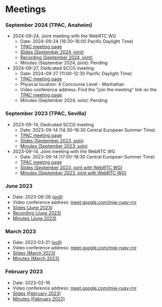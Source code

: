 # Meetings

### September 2024 (TPAC, Anaheim)
* 2024-09-24, Joint meeting with the WebRTC WG
  * Date: 2024-09-24 (16:30–18:00 Pacific Daylight Time)
  * [TPAC meeting page](https://www.w3.org/events/meetings/f3553156-8aa7-41fa-9f85-1e8848b995f9/)
  * [Slides (September 2024, joint)](https://docs.google.com/presentation/d/1seiO4a6YJIxSKed3aQpJAbf-_j2GJWYa00btZWmRCoY/edit?usp=sharing)
  * [Recording (September 2024, joint)](https://w3c.zoom.us/rec/play/T-LmO-JA408oe-SLkiAVrdZ3JKd2ZDiV9XtUdVQKppItpqqvkBI8BrTp1SKtlcpGg3F2a0a4fukUHTvh.zRBvGwI5ycKdC-Ki?canPlayFromShare=true&from=share_recording_detail&continueMode=true&componentName=rec-play&originRequestUrl=https%3A%2F%2Fw3c.zoom.us%2Frec%2Fshare%2F7YF2uudUFn8aOBfzDmMJ_pS3EgOqAszzDSmMClQTbfllFLnH5LGIsGE5IX2bjA4.Nv40xrv1VG0AQLjG)
  * Minutes (September 2024, joint): Pending
* 2024-09-27, Dedicated SCCG meeting
  * Date: 2024-09-27 (11:00–12:30 Pacific Daylight Time)
  * [TPAC meeting page](https://www.w3.org/events/meetings/1124e764-4079-4a2b-a1df-53e762060909/)
  * Physical location: 4 Concourse Level - Manhattan
  * Video conference address: Find the "join the meeting" link on the [TPAC meeting page](https://www.w3.org/events/meetings/1124e764-4079-4a2b-a1df-53e762060909/).
  * Minutes (September 2024, solo): Pending

### September 2023 (TPAC, Sevilla)
* 2023-09-14, Dedicated SCCG meeting
  * Date: 2023-09-14 (14:30–16:30 Central European Summer Time)
  * [TPAC meeting page](https://www.w3.org/events/meetings/7e9ac176-e5f2-4f9b-b7c4-95e14c19e9d3/)
  * [Slides (September 2023, solo)](https://docs.google.com/presentation/d/10i4HFYZ4CylpFUuoJcigfiI5uS7pK3uaseQpcYhugAY/edit?usp=sharing)
  * [Minutes (September 2023, solo)](https://github.com/screen-share/meetings/blob/main/minutes/2023-09-14%20(TPAC%202023).md)
* 2023-09-14, Joint meeting with the WebRTC WG
  * Date: 2023-09-14 (17:00–18:30 Central European Summer Time)
  * [TPAC meeting page](https://www.w3.org/events/meetings/6fd87c34-15f9-49d4-a18c-121456716457/)
  * [Slides (September 2023, joint with WebRTC WG)](https://docs.google.com/presentation/d/1i0tZ1rRFh4Ibn3KxfEpHzEw6ixNKCgWjn1WgSEv01Dw/edit?usp=sharing)
  * [Minutes (September 2023, joint with WebRTC WG)](https://www.w3.org/2023/09/14-webrtc-sccg-minutes.html)

### June 2023
* Date: 2023-06-26 ([poll](https://doodle.com/meeting/participate/id/el2Z067b))
* Video conference address: [meet.google.com/mjw-ruqv-rnr](meet.google.com/mjw-ruqv-rnr)
* [Slides (June 2023)](https://docs.google.com/presentation/d/1OLivIHYOLKjsFnINq2nibBk9RtwCQjkEyIazyiFzhh0/edit?usp=sharing)
* [Recording (June 2023)](https://drive.google.com/file/d/1OW6kcQbX5XQLqJSFaDabtUJTJcRiWZU6/view?usp=sharing)
* [Minutes (June 2023)](https://github.com/screen-share/meetings/blob/main/minutes/2023-06-26.md)

### March 2023
* Date: 2023-03-21 ([poll](https://doodle.com/meeting/participate/id/e99vMmJe))
* Video conference address: [meet.google.com/mjw-ruqv-rnr](meet.google.com/mjw-ruqv-rnr)
* [Slides (March 2023)](https://docs.google.com/presentation/d/1RIRPAg-M3pQYTFqL0rDGBIl8bQvLAzq122lWUF5JIy8/edit?usp=sharing)
* [Minutes (March 2023)](https://github.com/screen-share/meetings/blob/main/minutes/2023-03-21.md)

### February 2023
* Date: 2023-02-16
* Video conference address: [meet.google.com/mjw-ruqv-rnr](meet.google.com/mjw-ruqv-rnr)
* [Slides (February 2023)](https://docs.google.com/presentation/d/12rkZiPoOSz8jRsVpT2O5JKPowcByo1O5dL4sJQjYgKQ/edit?usp=share_link)
* [Minutes (February 2023)](https://github.com/screen-share/meetings/blob/main/minutes/2023-02-16.md)
